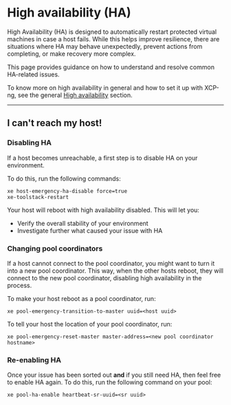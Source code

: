 # High availability (HA)

High Availability (HA) is designed to automatically restart protected virtual machines in case a host fails. While this helps improve resilience, there are situations where HA may behave unexpectedly, prevent actions from completing, or make recovery more complex.

This page provides guidance on how to understand and resolve common HA-related issues.

To know more on high availability in general and how to set it up with XCP-ng, see the general [High availability](/management/ha) section.

---

## I can't reach my host!

### Disabling HA

If a host becomes unreachable, a first step is to disable HA on your environment.

To do this, run the following commands:

```
xe host-emergency-ha-disable force=true
xe-toolstack-restart
```

Your host will reboot with high availability disabled. This will let you:

- Verify the overall stability of your environment
- Investigate further what caused your issue with HA

### Changing pool coordinators

If a host cannot connect to the pool coordinator, you might want to turn it into a new pool coordinator. This way, when the other hosts reboot, they will connect to the new pool coordinator, disabling high availability in the process.

To make your host reboot as a pool coordinator, run:

```
xe pool-emergency-transition-to-master uuid=<host uuid>
```

To tell your host the location of your pool coordinator, run:

```
xe pool-emergency-reset-master master-address=<new pool coordinator hostname>
```

### Re-enabling HA

Once your issue has been sorted out **and** if you still need HA, then feel free to enable HA again. To do this, run the following command on your pool:

```
xe pool-ha-enable heartbeat-sr-uuid=<sr uuid>
```